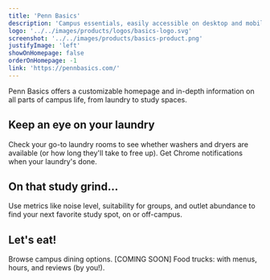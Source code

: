 ```yaml
---
title: 'Penn Basics'
description: 'Campus essentials, easily accessible on desktop and mobile'
logo: '../../images/products/logos/basics-logo.svg'
screenshot: '../../images/products/basics-product.png'
justifyImage: 'left'
showOnHomepage: false
orderOnHomepage: -1
link: 'https://pennbasics.com/'
---
```


Penn Basics offers a customizable homepage and in-depth information on all parts of campus life, from laundry to study spaces.

## Keep an eye on your laundry

Check your go-to laundry rooms to see whether washers and dryers are available (or how long they'll take to free up). Get Chrome notifications when your laundry's done.

## On that study grind...

Use metrics like noise level, suitability for groups, and outlet abundance to find your next favorite study spot, on or off-campus.

## Let's eat!

Browse campus dining options. [COMING SOON] Food trucks: with menus, hours, and reviews (by you!).
